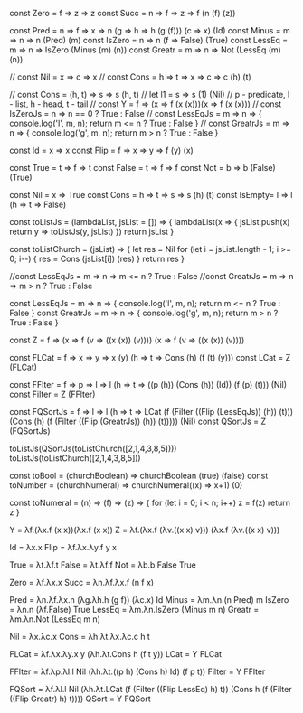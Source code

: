 
const Zero   = f => z => z
const Succ   = n => f => z => f (n (f) (z))


const Pred   = n => f => x => n (g => h => h (g (f))) (c => x) (Id)
const Minus  = m => n => n (Pred) (m)
const IsZero = n => n (f => False) (True)
const LessEq = m => n => IsZero (Minus (m) (n))
const Greatr = m => n => Not (LessEq (m) (n))

// const Nil    = x => c => x
// const Cons   = h => t => x => c => c (h) (t)

// const Cons   = (h, t) => s => s (h, t)
// let l1 = s => s (1) (Nil)
// p - predicate, l - list, h - head, t - tail
// const Y     = f => (x => f (x (x)))(x => f (x (x)))
// const IsZeroJs = n => n == 0 ? True : False
// const LessEqJs = m => n => { console.log('l', m, n); return m <= n ? True : False }
// const GreatrJs = m => n => { console.log('g', m, n); return m >  n ? True : False }



const Id     = x => x
const Flip   = f => x => y => f (y) (x)

const True   = t => f => t
const False  = t => f => f
const Not    = b => b (False) (True)

const Nil    = x => True
const Cons   = h => t => s => s (h) (t)
const IsEmpty= l => l (h => t => False)

const toListJs = (lambdaList, jsList = []) => {
  lambdaList(x => {
    jsList.push(x)
    return y => toListJs(y, jsList)
  })
  return jsList
}

const toListChurch = (jsList) => {
  let res = Nil
  for (let i = jsList.length - 1; i >= 0; i--) {
    res = Cons (jsList[i]) (res)
  }
  return res
}

//const LessEqJs = m => n => m <= n ? True : False
//const GreatrJs = m => n => m >  n ? True : False

const LessEqJs = m => n => { console.log('l', m, n); return m <= n ? True : False }
const GreatrJs = m => n => { console.log('g', m, n); return m >  n ? True : False }


const Z     = f => (x => f (v => ((x (x)) (v)))) (x => f (v => ((x (x)) (v))))


const FLCat = f => x => y => x (y) (h => t => Cons (h) (f (t) (y)))
const LCat  = Z (FLCat)


const FFlter = f => p => l => l (h => t => ((p (h)) (Cons (h)) (Id)) (f (p) (t))) (Nil)
const Filter = Z (FFlter)

const FQSortJs = f => l => l (h => t => LCat (f (Filter ((Flip (LessEqJs)) (h)) (t))) (Cons (h) (f (Filter ((Flip (GreatrJs)) (h)) (t))))) (Nil)
const QSortJs  = Z (FQSortJs)

toListJs(QSortJs(toListChurch([2,1,4,3,8,5])))
toListJs(toListChurch([2,1,4,3,8,5]))




const toBool = (churchBoolean) => churchBoolean (true) (false)
const toNumber = (churchNumeral) => churchNumeral((x) => x+1) (0)

const toNumeral = (n) => (f) => (z) => {
  for (let i = 0; i < n; i++) z = f(z)
  return z
}




Y      = λf.(λx.f (x x))(λx.f (x x))
Z      = λf.(λx.f (λv.((x x) v))) (λx.f (λv.((x x) v)))


Id     = λx.x
Flip   = λf.λx.λy.f y x

True   = λt.λf.t
False  = λt.λf.f
Not    = λb.b False True

Zero   = λf.λx.x
Succ   = λn.λf.λx.f (n f x)

Pred   = λn.λf.λx.n (λg.λh.h (g f)) (λc.x) Id
Minus  = λm.λn.(n Pred) m
IsZero = λn.n (λf.False) True
LessEq = λm.λn.IsZero (Minus m n)
Greatr = λm.λn.Not (LessEq m n)

Nil    = λx.λc.x
Cons   = λh.λt.λx.λc.c h t

FLCat  = λf.λx.λy.x y (λh.λt.Cons h (f t y))
LCat   = Y FLCat

FFlter = λf.λp.λl.l Nil (λh.λt.((p h) (Cons h) Id) (f p t))
Filter = Y FFlter

FQSort = λf.λl.l Nil
                 (λh.λt.LCat (f (Filter ((Flip LessEq) h) t))
                              (Cons h (f (Filter ((Flip Greatr) h) t))))
QSort  = Y FQSort







